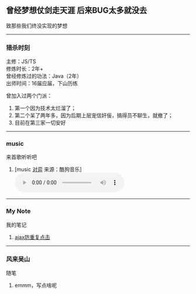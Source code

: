## 曾经梦想仗剑走天涯 后来BUG太多就没去  
致那些我们终没实现的梦想

---

### 猎杀时刻  
主修：JS/TS  
修炼时长：2年+  
曾经修炼过的功法：Java（2年）  
出师时间：16届应届，下山历练

曾加入过两个门派：
1. 第一个因为技术太烂溜了；  
2. 第二个呆了两年多，因为后期上层宠信奸佞，搞得员不聊生，就撤了；  
3. 目前在第三家一切安好  

---  

### music  
来首歌听听吧
1. [music [对弈](https://www.kugou.com/share/4qa7T49wnV3.html?id=4qa7T49wnV3#hash=B086363C780EF19E595152921231018B) 来源：酷狗音乐]<audio controls src="https://webfs.yun.kugou.com/202007310954/6aab45ec9dc5124c25d2084a029dfc3e/G234/M08/05/11/ypQEAF8abFqAFpa5AECK0KCj_TM811.mp3" preload="auto">你的浏览器不支持标签.</audio>

---  

### My Note  
我的笔记  
1. [ajax防重复点击](/note/interceptors)  

---

### 风来吴山
随笔  
1. emmm，写点啥呢
